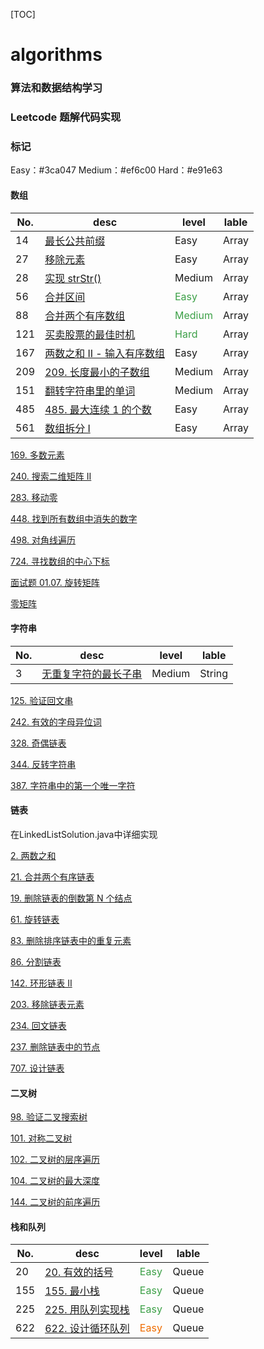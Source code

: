 [TOC]
# algorithms

### 算法和数据结构学习
### Leetcode 题解代码实现
### 标记
Easy：#3ca047
Medium：#ef6c00
Hard：#e91e63

#### 数组
No. | desc | level | lable
---|---|---|---
14|[最长公共前缀](https://leetcode-cn.com/problems/longest-common-prefix/)|Easy|Array
27|[移除元素](https://leetcode-cn.com/problems/remove-element/)|Easy|Array
28|[实现 strStr()](https://leetcode-cn.com/problems/implement-strstr/)|Medium|Array
56|[合并区间](https://leetcode-cn.com/problems/merge-intervals/)|<font color=#3ca047 size=3>Easy</font>|Array
88|[合并两个有序数组](https://leetcode-cn.com/problems/merge-sorted-array/)|<font color=#3ca047 size=3>Medium</font>|Array
121|[买卖股票的最佳时机](https://leetcode-cn.com/problems/best-time-to-buy-and-sell-stock/)|<font color=#3ca047 size=3>Hard</font>|Array
167|[两数之和 II - 输入有序数组](https://leetcode-cn.com/problems/two-sum-ii-input-array-is-sorted/)|Easy|Array
209|[209. 长度最小的子数组](https://leetcode-cn.com/problems/minimum-size-subarray-sum/)|Medium|Array
151|[翻转字符串里的单词](https://leetcode-cn.com/problems/reverse-words-in-a-string/)|Medium|Array
485|[485. 最大连续 1 的个数](https://leetcode-cn.com/problems/max-consecutive-ones/)|Easy|Array
561|[数组拆分 I](https://leetcode-cn.com/problems/array-partition-i/)|Easy|Array

[169. 多数元素](https://leetcode-cn.com/problems/majority-element/)

[240. 搜索二维矩阵 II](https://leetcode-cn.com/problems/search-a-2d-matrix-ii/)

[283. 移动零](https://leetcode-cn.com/problems/move-zeroes/)

[448. 找到所有数组中消失的数字](https://leetcode-cn.com/problems/find-all-numbers-disappeared-in-an-array/)

[498. 对角线遍历](https://leetcode-cn.com/problems/diagonal-traverse/)

[724. 寻找数组的中心下标](https://leetcode-cn.com/problems/find-pivot-index/)

[面试题 01.07. 旋转矩阵](https://leetcode-cn.com/problems/rotate-matrix-lcci/)

[零矩阵](https://leetcode-cn.com/problems/zero-matrix-lcci/)

#### 字符串

No. | desc | level | lable
---|---|---|---
3|[无重复字符的最长子串](https://leetcode-cn.com/problems/longest-substring-without-repeating-characters/)|Medium|String

[125. 验证回文串](https://leetcode-cn.com/problems/valid-palindrome/)

[242. 有效的字母异位词](https://leetcode-cn.com/problems/valid-anagram/)

[328. 奇偶链表](https://leetcode-cn.com/problems/odd-even-linked-list/)

[344. 反转字符串](https://leetcode-cn.com/problems/reverse-string/)

[387. 字符串中的第一个唯一字符](https://leetcode-cn.com/problems/first-unique-character-in-a-string/)

#### 链表
在LinkedListSolution.java中详细实现 

[2. 两数之和](https://leetcode-cn.com/problems/add-two-numbers/)

[21. 合并两个有序链表](https://leetcode-cn.com/problems/merge-two-sorted-lists/)

[19. 删除链表的倒数第 N 个结点](https://leetcode-cn.com/problems/remove-nth-node-from-end-of-list/)

[61. 旋转链表](https://leetcode-cn.com/problems/rotate-list/)

[83. 删除排序链表中的重复元素](https://leetcode-cn.com/problems/remove-duplicates-from-sorted-list/)

[86. 分割链表](https://leetcode-cn.com/problems/partition-list/)

[142. 环形链表 II](https://leetcode-cn.com/problems/linked-list-cycle-ii/)

[203. 移除链表元素](https://leetcode-cn.com/problems/remove-linked-list-elements/)


[234. 回文链表](https://leetcode-cn.com/problems/palindrome-linked-list/)

[237. 删除链表中的节点](https://leetcode-cn.com/problems/delete-node-in-a-linked-list/)

[707. 设计链表](https://leetcode-cn.com/problems/design-linked-list/)


#### 二叉树
[98. 验证二叉搜索树](https://leetcode-cn.com/problems/validate-binary-search-tree/)

[101. 对称二叉树](https://leetcode-cn.com/problems/symmetric-tree/)

[102. 二叉树的层序遍历](https://leetcode-cn.com/problems/binary-tree-level-order-traversal/g)

[104. 二叉树的最大深度](https://leetcode-cn.com/problems/maximum-depth-of-binary-tree/)

[144. 二叉树的前序遍历](https://leetcode-cn.com/problems/binary-tree-preorder-traversal/)

#### 栈和队列

No. | desc | level | lable
---|---|---|---
20|[20. 有效的括号](https://leetcode-cn.com/problems/valid-parentheses/)|<font color=#3ca047 size=3>Easy</font>|Queue
155|[155. 最小栈](https://leetcode-cn.com/problems/min-stack/)|<font color=#3ca047 size=3>Easy</font>|Queue
225|[225. 用队列实现栈](https://leetcode-cn.com/problems/implement-stack-using-queues/)|<font color=#3ca047 size=3>Easy</font>|Queue
622|[622. 设计循环队列](https://leetcode-cn.com/problems/design-circular-queue/)|<font color=#ef6c00 size=3>Easy</font>|Queue